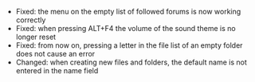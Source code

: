 - Fixed: the menu on the empty list of followed forums is now working correctly
- Fixed: when pressing ALT+F4 the volume of the sound theme is no longer reset
- Fixed: from now on, pressing a letter in the file list of an empty folder does not cause an error
- Changed: when creating new files and folders, the default name is not entered in the name field